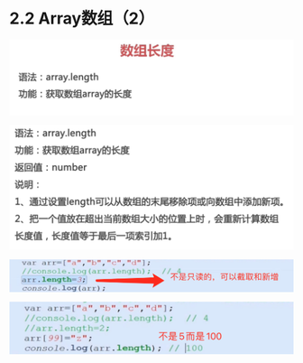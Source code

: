 # 2.2 Array数组（2）





![image-20210703143242246](../../image/image-20210703143242246.png)

![image-20210703143444608](../../image/image-20210703143444608.png)



![image-20210703143409757](../../image/image-20210703143409757.png)



![image-20210703143548709](../../image/image-20210703143548709.png)





















